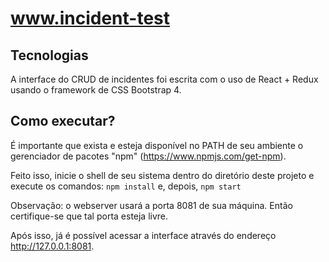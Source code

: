 # www.incident-test

## Tecnologias
A interface do CRUD de incidentes foi escrita com o uso de React + Redux usando o framework de CSS Bootstrap 4.

## Como executar?
É importante que exista e esteja disponível no PATH de seu ambiente o gerenciador de pacotes "npm" (https://www.npmjs.com/get-npm).

Feito isso, inicie o shell de seu sistema dentro do diretório deste projeto e execute os comandos:
`npm install` e, depois, `npm start`

Observação: o webserver usará a porta 8081 de sua máquina. Então certifique-se que tal porta esteja livre.

Após isso, já é possível acessar a interface através do endereço http://127.0.0.1:8081.
